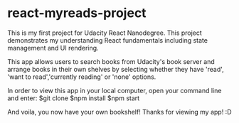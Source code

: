 # react-myreads-project

This is my first project for Udacity React Nanodegree. 
This project demonstrates my understanding React fundamentals including state management and UI rendering. 

This app allows users to search books from Udacity's book server and arrange books in their own shelves by selecting whether they have 'read', 'want to read','currently reading' or 'none' options.

In order to view this app in your local computer, open your command line and enter:
$git clone 
$npm install
$npm start

And voila, you now have your own bookshelf!
Thanks for viewing my app! :D


